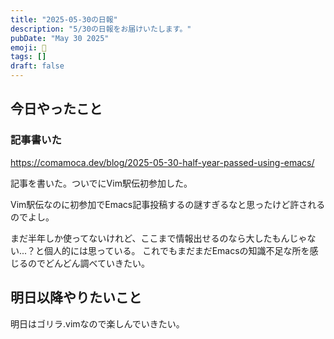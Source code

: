 ```yaml
---
title: "2025-05-30の日報"
description: "5/30の日報をお届けいたします。"
pubDate: "May 30 2025"
emoji: 🦊
tags: []
draft: false
---
```


## 今日やったこと

### 記事書いた

https://comamoca.dev/blog/2025-05-30-half-year-passed-using-emacs/

記事を書いた。ついでにVim駅伝初参加した。

Vim駅伝なのに初参加でEmacs記事投稿するの謎すぎるなと思ったけど許されるのでよし。

まだ半年しか使ってないけれど、ここまで情報出せるのなら大したもんじゃない...？と個人的には思っている。
これでもまだまだEmacsの知識不足な所を感じるのでどんどん調べていきたい。

## 明日以降やりたいこと

明日はゴリラ.vimなので楽しんでいきたい。
